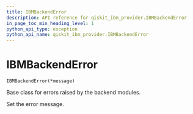 ```yaml
---
title: IBMBackendError
description: API reference for qiskit_ibm_provider.IBMBackendError
in_page_toc_min_heading_level: 1
python_api_type: exception
python_api_name: qiskit_ibm_provider.IBMBackendError
---
```


# IBMBackendError

<span id="qiskit_ibm_provider.IBMBackendError" />

`IBMBackendError(*message)`

Base class for errors raised by the backend modules.

Set the error message.

